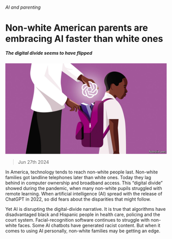 ###### AI and parenting

# Non-white American parents are embracing AI faster than white ones 

##### The digital divide seems to have flipped 

![image](images/20240629_USD002.jpg) 

> Jun 27th 2024 

In America, technology tends to reach non-white people last. Non-white families got landline telephones later than white ones. Today they lag behind in computer ownership and broadband access. This “digital divide” showed during the pandemic, when many non-white pupils struggled with remote learning. When artificial intelligence (AI) spread with the release of ChatGPT in 2022, so did fears about the disparities that might follow. 

Yet AI is disrupting the digital-divide narrative. It is true that algorithms have disadvantaged black and Hispanic people in health care, policing and the court system. Facial-recognition software continues to struggle with non-white faces. Some AI chatbots have generated racist content. But when it comes to using AI personally, non-white families may be getting an edge. 

